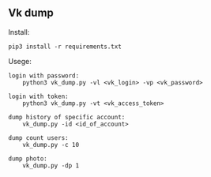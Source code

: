 Vk dump
-------
Install:
```
pip3 install -r requirements.txt 
```
Usege:
```
login with password:
	python3 vk_dump.py -vl <vk_login> -vp <vk_password>
```
```
login with token:
	python3 vk_dump.py -vt <vk_access_token>
```
```
dump history of specific account:
	vk_dump.py -id <id_of_account>
```
```
dump count users:
	vk_dump.py -c 10
```
```
dump photo:
	vk_dump.py -dp 1
```